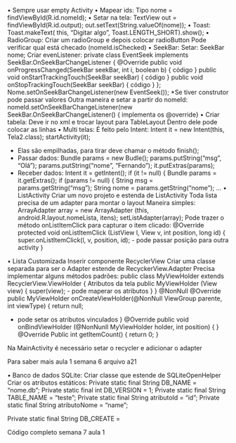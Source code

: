 •	Sempre usar empty Activity
•	Mapear ids:
Tipo nome = findViewById(R.id.nomeId);
•	Setar na tela:
TextView out = findViewById(R.id.output);
out.setText(String.valueOf(nome));
•	Toast:
Toast.makeText( this, “Digitar algo”, Toast.LENGTH_SHORT).show();
•	RadioGroup:
Criar um radioGroup e depois colocar radioButton
Pode verificar qual está checado (nomeId.isChecked)
•	SeekBar:
Setar: SeekBar nome;
Criar evenListener:
private class EventSeek implements SeekBar.OnSeekBarChangeListener {
   @Override
   public void onProgressChanged(SeekBar seekBar, int i, boolean b) {
      código
   } 
   public void onStartTrackingTouch(SeekBar seekBar) {
      código
   } 
   public void onStopTrackingTouch(SeekBar seekBar) {
      código
   } 
   };
Nome.setOnSeekBarChangeListener(new EventSeek());
*Se tiver construtor pode passar valores
Outra maneira e setar a partir do nomeId:
nomeId.setOnSeekBarChangeListener(new SeekBar.OnSeekBarChangeListener() { implementa os @override}
•	Criar tabela:
Deve ir no xml e trocar layout para TableLayout
Dentro dele pode colocar as linhas
•	Multi telas:
É feito pelo Intent:
Intent it = new Intent(this, Tela2.class);
startActivity(it);
- Elas são empilhadas, para tirar deve chamar o método finish();
- Passar dados:
Bundle params = new Budle();
params.putString(“msg”, “Olá”);
params.putString(“nome”, “Fernando”);
it.putExtras(params);
- Receber dados:
Intent it = getIntent();
if (it != null) {
   Bundle params = it.getExtras();
   if (params != null) {
      String msg = params.getString(“msg”);
      String nome = params.getString(“nome”);
...
•	ListActivity
Criar um novo projeto e estenda de ListActivity
Toda lista precisa de um adapter para montar o layout
Maneira simples:
ArrayAdapter<String> array = new ArrayAdapter<String> (this,  
                                 android.R.layout.nomeLista, itens);
setListAdapter(array);
    Pode trazer o método onListItemClick para capturar o item clicado:
    @Override
    protected void onListItemClick (ListView l, View v, int position, long id) {
        super.onListItemClick(l, v, position, id);
        - pode passar posição para outra activity
    }


•	Lista Customizada
Inserir componente RecyclerView
Criar uma classe separada para ser o Adapter estende de RecyckerView.Adapter
Precisa implementar alguns métodos padrões:
public class MyViewHolder extends RecyclerView.ViewHolder {
   Atributos da tela
   public MyViewHolder (View view) { 
      super(view);
      - pode maperar os atributos
   }
} 
@NonNull @Override
public MyViewHolder onCreateViewHolder(@NonNull ViewGroup parente, int viewType) { 
   return null; 
   - pode setar os atributos vinculados
}
@Override
public void onBindViewHolder (@NonNunll MyViewHolder holder, int position) {  }
@Override
Public int getItemCount() { return 0; }

Na MainActivity é necessário setar o recycler e adicionar o adapter

Para saber mais aula 1 semana 6 arquivo a21


•	Banco de dados SQLite:
Criar classe que estende de SQLiteOpenHelper
Criar os atributos estáticos:
Private static final String DB_NAME = “nome.db”;
Private static final int DB_VERSION = 1;
Private static final String TABLE_NAME = “teste”;
Private static final String atributoId = “id”;
Private static final String atributoNome = “name”;

Private static final String DB_CREATE = 

Código completo semana 7 aula 1


